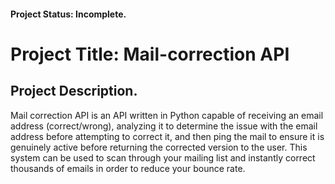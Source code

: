 #### Project Status: Incomplete.

# Project Title: Mail-correction API
## Project Description.
Mail correction API is an API written in Python capable of receiving an email address (correct/wrong), analyzing it to determine the issue with the email address before attempting to correct it, and then ping the mail to ensure it is genuinely active before returning the corrected version to the user. This system can be used to scan through your mailing list and instantly correct thousands of emails in order to reduce your bounce rate.
